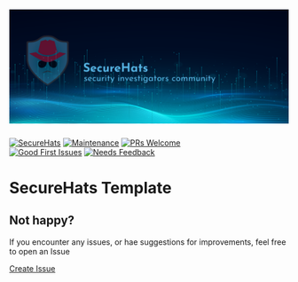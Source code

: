 ![logo](./media/sh-banner.png)
=========
[![SecureHats](https://img.shields.io/badge/Open_Threat_Research-Community-brightgreen.svg)](https://twitter.com/dijkmanrogier)
[![Maintenance](https://img.shields.io/maintenance/yes/2023.svg?style=flat-square)]()
[![PRs Welcome](https://img.shields.io/badge/PRs-welcome-brightgreen.svg?style=flat-square)](http://makeapullrequest.com)</br>
[![Good First Issues](https://img.shields.io/github/issues/securehats/toolbox/good%20first%20issue?color=important&label=good%20first%20issue&style=flat)](https://github.com/securehats/toolbox/issues?q=is%3Aissue+is%3Aopen+label%3A%22good+first+issue%22)
[![Needs Feedback](https://img.shields.io/github/issues/securehats/toolbox/needs%20feedback?color=blue&label=needs%20feedback%20&style=flat)](https://github.com/securehats/toolbox/issues?q=is%3Aopen+is%3Aissue+label%3A%22needs+feedback%22)

# SecureHats Template

<!-- This SecureHats repository is used to organize project information and artifacts. 
> Note field
- [ ] unchecked
- [x] checked
```Pwsh
Code example
```
## Heading 2
### Heading 3
#### Heading 4
_italic_
**bold**
inline `code-example` 
 -->

## Not happy?

If you encounter any issues, or hae suggestions for improvements, feel free to open an Issue

[Create Issue](../../issues/new/choose)
